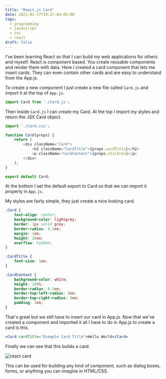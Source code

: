 ```yaml
---
title: 'React.js Card'
date: 2021-02-17T19:27:04-05:00
tags:
  - programming
  - javascript
  - css
  - react
draft: false
---
```


I've been learning React so that I can build my web applications for others and
myself. React is component based. You create reusable components and render
them with data. Here I created a card component that lets me insert cards. They
can even contain other cards and are easy to understand from the App.js.

To create a new component I just create a new file called `Card.js` and import
it at the top of `App.js`.

```javascript
import Card from './Card.js';
```

Then inside `Card.js` I can create my Card. At the top I import my styles and
return the JSX Card object.

```javascript
import './Card.css';

function Card(props) {
	return (
		<div className="Card">
			<h2 className="CardTitle">{props.cardTitle}</h2>
			<p className="CardContent">{props.children}</p>
		</div>
	);
}

export default Card;
```

At the bottom I set the default export to Card so that we can import it
properly in `App.js`.

My styles are fairly simple, they just create a nice looking card.

```css
.Card {
	text-align: center;
	background-color: lightgrey;
	border: 1px solid grey;
	border-radius: 0.5em;
	margin: 1em;
	height: 20em;
	overflow: hidden;
}

.CardTitle {
	font-size: 1em;
}

.CardContent {
	background-color: white;
	height: 100%;
	border-radius: 0.5em;
	border-top-left-radius: 0em;
	border-top-right-radius: 0em;
	padding: 1em;
}
```

That's great but we still have to insert our card in App.js. Now that we've
created a component and imported it all I have to do in App.js to create a card
is this.

```jsx
<Card cardTitle="Example Card Title">Hello World</Card>
```

Finally we can see that this builds a card.

![react card](/img/reactjs-card.png)

This can be used for building any kind of component, such as dialog boxes,
forms, or anything you can imagine in HTML/CSS.
